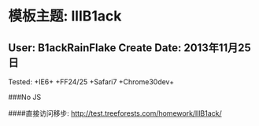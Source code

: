 模板主题: lllB1ack 
==============
User: B1ackRainFlake
Create Date: 2013年11月25日
--------------
Tested:
+IE6+ 
+FF24/25 
+Safari7
+Chrome30dev+

###No JS

####直接访问移步: http://test.treeforests.com/homework/lllB1ack/